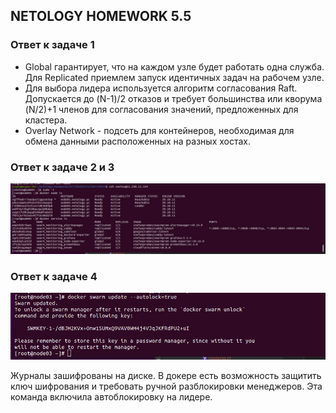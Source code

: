 ## NETOLOGY HOMEWORK 5.5

### Ответ к задаче 1

* Global гарантирует, что на каждом узле будет работать одна служба. Для Replicated приемлем запуск идентичных задач на рабочем узле.
* Для выбора лидера используется алгоритм согласования Raft. Допускается до (N-1)/2 отказов и требует большинства или кворума (N/2)+1 членов для согласования значений, предложенных для кластера. 
* Overlay Network - подсеть для контейнеров, необходимая для обмена данными расположенных на разных хостах. 
 

### Ответ к задаче 2 и 3

![screen 1](https://raw.githubusercontent.com/Evgeniy-Nikolskiy/netology-homework/main/virt/hw55/assets/2-3.jpg)

### Ответ к задаче 4

![screen 2](https://raw.githubusercontent.com/Evgeniy-Nikolskiy/netology-homework/main/virt/hw55/assets/4.jpg)

Журналы зашифрованы на диске. В докере есть возможность защитить ключ шифрования и требовать ручной разблокировки менеджеров. Эта команда включила автоблокировку на лидере.
